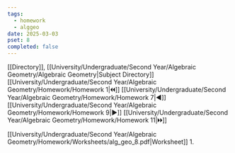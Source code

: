 ```yaml
---
tags:
  - homework
  - alggeo
date: 2025-03-03
pset: 8
completed: false
---
```

[[Directory]], [[University/Undergraduate/Second Year/Algebraic Geometry/Algebraic Geometry|Subject Directory]]
[[University/Undergraduate/Second Year/Algebraic Geometry/Homework/Homework 1|🞀🞀]] [[University/Undergraduate/Second Year/Algebraic Geometry/Homework/Homework 7|◀]] [[University/Undergraduate/Second Year/Algebraic Geometry/Homework/Homework 9|▶]] [[University/Undergraduate/Second Year/Algebraic Geometry/Homework/Homework 11|🞂🞂]]

[[University/Undergraduate/Second Year/Algebraic Geometry/Homework/Worksheets/alg_geo_8.pdf|Worksheet]]
1. 
